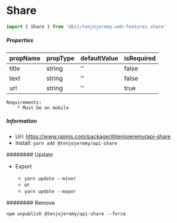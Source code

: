 # Share

```js
import { Share } from '@bit/tenjojeremy.web-features.share'
```

##### Properties

| **propName** | **propType** | **defaultValue** | **isRequired** |
| ------------ | ------------ | ---------------- | -------------- |
| title        | string       | ''               | false          |
| text         | string       | ''               | false          |
| url          | string       | ''               | true           |

```
Requirements:
    * Must be on mobile
```

##### Information

- Url: https://www.npmjs.com/package/@tenjojeremy/api-share
- Install: `yarn add @tenjojeremy/api-share`

######## Update

- Export

  - `yarn update --minor`
  - or
  - `yarn update --mayor`

######## Remove

`npm unpublish @tenjojeremy/api-share --force`
